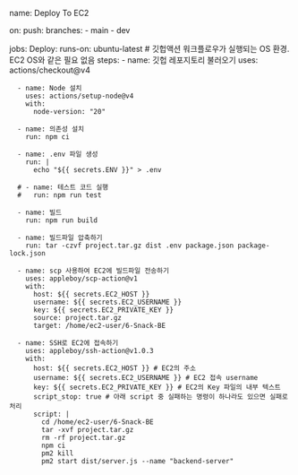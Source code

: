 name: Deploy To EC2

on:
  push:
    branches:
      - main
      - dev

jobs:
  Deploy:
    runs-on: ubuntu-latest # 깃헙액션 워크플로우가 실행되는 OS 환경. EC2 OS와 같은 필요 없음
    steps:
      - name: 깃헙 레포지토리 불러오기
        uses: actions/checkout@v4

      - name: Node 설치
        uses: actions/setup-node@v4
        with:
          node-version: "20"

      - name: 의존성 설치
        run: npm ci

      - name: .env 파일 생성
        run: |
          echo "${{ secrets.ENV }}" > .env

      # - name: 테스트 코드 실행
      #   run: npm run test

      - name: 빌드
        run: npm run build

      - name: 빌드파일 압축하기
        run: tar -czvf project.tar.gz dist .env package.json package-lock.json

      - name: scp 사용하여 EC2에 빌드파일 전송하기
        uses: appleboy/scp-action@v1
        with:
          host: ${{ secrets.EC2_HOST }}
          username: ${{ secrets.EC2_USERNAME }}
          key: ${{ secrets.EC2_PRIVATE_KEY }}
          source: project.tar.gz
          target: /home/ec2-user/6-Snack-BE

      - name: SSH로 EC2에 접속하기
        uses: appleboy/ssh-action@v1.0.3
        with:
          host: ${{ secrets.EC2_HOST }} # EC2의 주소
          username: ${{ secrets.EC2_USERNAME }} # EC2 접속 username
          key: ${{ secrets.EC2_PRIVATE_KEY }} # EC2의 Key 파일의 내부 텍스트
          script_stop: true # 아래 script 중 실패하는 명령이 하나라도 있으면 실패로 처리
          script: |
            cd /home/ec2-user/6-Snack-BE
            tar -xvf project.tar.gz
            rm -rf project.tar.gz
            npm ci
            pm2 kill
            pm2 start dist/server.js --name "backend-server"
